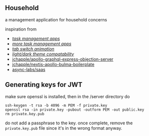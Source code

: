 Household
---------

a management application for household concerns

inspiration from

- [_task management apps_](https://blog.hubspot.com/marketing/best-to-do-list-apps-tools)
- [_more task management apps_](https://clickup.com/blog/task-management-software/)
- [_tab switch animation_](https://codepen.io/Gelsot/pen/eMOvOP)
- [_light/dark theme compatability_](https://medium.com/eightshapes-llc/light-dark-9f8ea42c9081)
- [jchapple/apollo-graphql-express-objection-server](https://github.com/jchapple/apollo-graphql-express-objection-server)
- [jchapple/nextjs-apollo-bulma-boilerplate](https://github.com/jchapple/nextjs-apollo-bulma-boilerplate)
- [async-labs/saas](https://github.com/async-labs/saas)


Generating keys for JWT
------------------------

make sure openssl is installed, then in the /server directory do
```
ssh-keygen -t rsa -b 4096 -m PEM -f private.key
openssl rsa -in private.key -pubout -outform PEM -out public.key
rm private.key.pub
```
do not add a passphrase to the key.  once complete, remove the `private.key.pub` file since it's in the wrong format anyway.